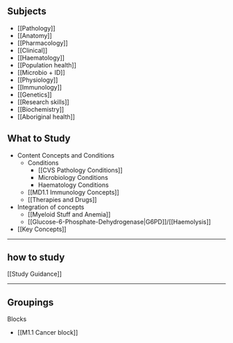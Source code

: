 ## Subjects
- [[Pathology]]
- [[Anatomy]]
- [[Pharmacology]]
- [[Clinical]]
- [[Haematology]]
- [[Population health]]
- [[Microbio + ID]]
- [[Physiology]]
- [[Immunology]]
- [[Genetics]]
- [[Research skills]]
- [[Biochemistry]]
- [[Aboriginal health]]
## What to Study
- Content Concepts and Conditions
	- Conditions
		- [[CVS Pathology Conditions]]
		- Microbiology Conditions
		- Haematology Conditions
	- [[MD1.1 Immunology Concepts]]
	- [[Therapies and Drugs]]
- Integration of concepts
	- [[Myeloid Stuff and Anemia]]
	- [[Glucose-6-Phosphate-Dehydrogenase|G6PD]]/[[Haemolysis]]
- [[Key Concepts]]
---
## how to study
[[Study Guidance]]


---
## Groupings
Blocks
- [[M1.1 Cancer block]]